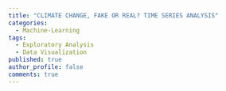 ```yaml
---
title: "CLIMATE CHANGE, FAKE OR REAL? TIME SERIES ANALYSIS"
categories:
  - Machine-Learning
tags:
  - Exploratory Analysis
  - Data Visualization
published: true
author_profile: false
comments: true
---
```


